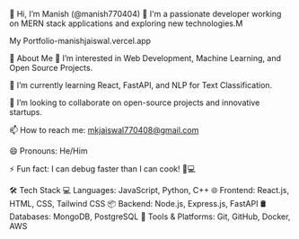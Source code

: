 👋 Hi, I’m Manish (@manish770404)
🔹 I'm a passionate developer working on MERN stack applications and exploring new technologies.M

My Portfolio-manishjaiswal.vercel.app

🚀 About Me
👀 I’m interested in Web Development, Machine Learning, and Open Source Projects.

🌱 I’m currently learning React, FastAPI, and NLP for Text Classification.

💞️ I’m looking to collaborate on open-source projects and innovative startups.

📫 How to reach me: mkjaiswal770408@gmail.com

😄 Pronouns: He/Him

⚡ Fun fact: I can debug faster than I can cook! 🍳💻

🛠️ Tech Stack
💻 Languages: JavaScript, Python, C++
🌐 Frontend: React.js, HTML, CSS, Tailwind CSS
📦 Backend: Node.js, Express.js, FastAPI
🛢️ Databases: MongoDB, PostgreSQL
🔧 Tools & Platforms: Git, GitHub, Docker, AWS
